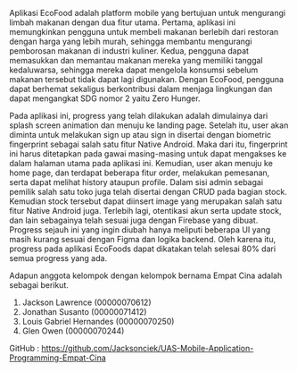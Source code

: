 Aplikasi EcoFood adalah platform mobile yang bertujuan untuk mengurangi limbah makanan dengan dua fitur utama. Pertama, aplikasi ini memungkinkan pengguna untuk membeli makanan berlebih dari restoran dengan harga yang lebih murah, sehingga membantu mengurangi pemborosan makanan di industri kuliner. Kedua, pengguna dapat memasukkan dan memantau makanan mereka yang memiliki tanggal kedaluwarsa, sehingga mereka dapat mengelola konsumsi sebelum makanan tersebut tidak dapat lagi digunakan. Dengan EcoFood, pengguna dapat berhemat sekaligus berkontribusi dalam menjaga lingkungan dan dapat mengangkat SDG nomor 2 yaitu Zero Hunger. 

Pada aplikasi ini, progress yang telah dilakukan adalah dimulainya dari splash screen animation dan menuju ke landing page. Setelah itu, user akan diminta untuk melakukan sign up atau sign in disertai dengan biometric fingerprint sebagai salah satu fitur Native Android. Maka dari itu, fingerprint ini harus ditetapkan pada gawai masing-masing untuk dapat mengakses ke dalam halaman utama pada aplikasi ini. Kemudian, user akan menuju ke home page, dan terdapat beberapa fitur order, melakukan pemesanan, serta dapat melihat history ataupun profile. Dalam sisi admin sebagai pemilik salah satu toko juga telah disertai dengan CRUD pada bagian stock. Kemudian stock tersebut dapat diinsert image yang merupakan salah satu fitur Native Android juga. Terlebih lagi, otentikasi akun serta update stock, dan lain sebagainya telah sesuai juga dengan Firebase yang dibuat. Progress sejauh ini yang ingin diubah hanya meliputi beberapa UI yang masih kurang sesuai dengan Figma dan logika backend. Oleh karena itu, progress pada aplikasi EcoFoods dapat dikatakan telah selesai 80% dari semua progress yang ada.

Adapun anggota kelompok dengan kelompok bernama Empat Cina adalah sebagai berikut.
1.	Jackson Lawrence (00000070612)
2.	Jonathan Susanto (00000071412)
3.	Louis Gabriel Hernandes (00000070250)
4.	Glen Owen (00000070244)

GitHub : 
https://github.com/Jacksonciek/UAS-Mobile-Application-Programming-Empat-Cina
